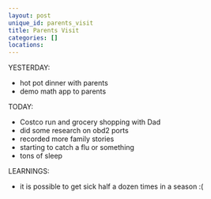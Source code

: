 ```yaml
---
layout: post
unique_id: parents_visit
title: Parents Visit
categories: []
locations: 
---
```


YESTERDAY:
* hot pot dinner with parents
* demo math app to parents

TODAY:
* Costco run and grocery shopping with Dad
* did some research on obd2 ports
* recorded more family stories
* starting to catch a flu or something
* tons of sleep

LEARNINGS:
* it is possible to get sick half a dozen times in a season :(

